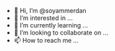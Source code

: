 - 👋 Hi, I’m @soyammerdan
- 👀 I’m interested in ...
- 🌱 I’m currently learning ...
- 💞️ I’m looking to collaborate on ...
- 📫 How to reach me ...

<!---
soyammerdan/soyammerdan is a ✨ special ✨ repository because its `README.md` (this file) appears on your GitHub profile.
You can click the Preview link to take a look at your changes.
--->
